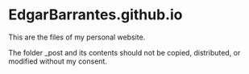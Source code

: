 # EdgarBarrantes.github.io
This are the files of my personal website.

The folder _post and its contents should not be copied, distributed, or modified without my consent.
